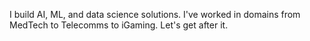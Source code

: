 I build AI, ML, and data science solutions. I've worked in domains from MedTech to Telecomms to iGaming. Let's get after it.
